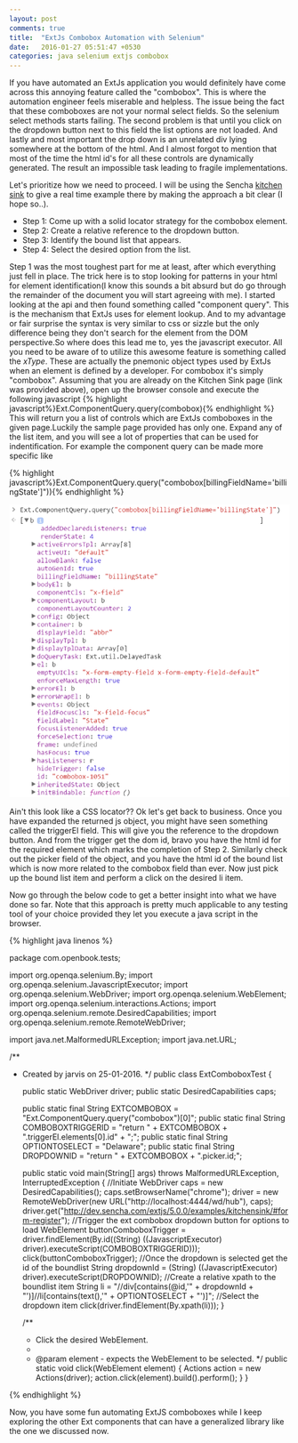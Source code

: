 ```yaml
---
layout: post
comments: true
title:  "ExtJs Combobox Automation with Selenium"
date:   2016-01-27 05:51:47 +0530
categories: java selenium extjs combobox 
---
```

If you have automated an ExtJs application you would definitely have come across this annoying feature called the "combobox". This is where the automation engineer feels miserable and helpless. The issue being the fact that these comboboxes are not your normal select fields. So the selenium select methods starts failing. The second problem is that until you click on the dropdown button next to this field the list options are not loaded. And lastly and most important the drop down is an unrelated div lying somewhere at the bottom of the html. And I almost forgot to mention that most of the time the html id's for all these controls are dynamically generated. The result an impossible task leading to fragile implementations.

Let's prioritize how we need to proceed. I will be using the Sencha [kitchen sink] to give a real time example there by making the approach a bit clear (I hope so..).
 - Step 1: Come up with a solid locator strategy for the combobox element.
 - Step 2: Create a relative reference to the dropdown button.
 - Step 3: Identify the bound list that appears.
 - Step 4: Select the desired option from the list.
 
Step 1 was the most toughest part for me at least, after which everything just fell in place. The trick here is to stop looking for patterns in your html for element identification(I know this sounds a bit absurd but do go through the remainder of the document you will start agreeing with me). I started looking at the api and then found something called "component query". This is the mechanism that ExtJs uses for element lookup. And to my advantage or fair surprise the syntax is very similar to css or sizzle but the only difference being they don't search for the element from the DOM perspective.So where does this lead me to, yes the javascript executor. All you need to be aware of to utilize this awesome feature is something called the _xType_. These are actually the pnemonic object types used by ExtJs when an element is defined by a developer. For combobox it's simply "combobox". Assuming that you are already on the Kitchen Sink page (link was provided above), open up the browser console and execute the following javascript 
 {% highlight javascript%}Ext.ComponentQuery.query(combobox){% endhighlight %} 
 This will return you a list of controls which are ExtJs comboboxes in the given page.Luckily the sample page provided has only one. Expand any of the list item, and you will see a lot of properties that can be used for indentification. For example the component query can be made more specific like 

  {% highlight javascript%}Ext.ComponentQuery.query("combobox[billingFieldName='billingState']")){% endhighlight %} 

![Framework Structure](/assets/ext-combo/snippet.png)

Ain't this look like a CSS locator?? Ok let's get back to business. Once you have expanded the returned js object, you might have seen something called the triggerEl field. This will give you the reference to the dropdown button. And from the trigger get the dom id, bravo you have the html id for the required element which marks the completion of Step 2. Similarly check out the picker field of the object, and you have the html id of the bound list which is now more related to the combobox field than ever. Now just pick up the bound list item and perform a click on the desired li item. 
 
Now go through the below code to get a better insight into what we have done so far. Note that this approach is pretty much applicable to any testing tool of your choice provided they let you execute a java script in the browser.
 
{% highlight java linenos %}

package com.openbook.tests;

import org.openqa.selenium.By;
import org.openqa.selenium.JavascriptExecutor;
import org.openqa.selenium.WebDriver;
import org.openqa.selenium.WebElement;
import org.openqa.selenium.interactions.Actions;
import org.openqa.selenium.remote.DesiredCapabilities;
import org.openqa.selenium.remote.RemoteWebDriver;

import java.net.MalformedURLException;
import java.net.URL;

/**
 * Created by jarvis on 25-01-2016.
 */
public class ExtComboboxTest {

    public static WebDriver driver;
    public static DesiredCapabilities caps;

    public static final String EXTCOMBOBOX = "Ext.ComponentQuery.query(\"combobox\")[0]";
    public static final String COMBOBOXTRIGGERID = "return " + EXTCOMBOBOX + ".triggerEl.elements[0].id" + ";";
    public static final String OPTIONTOSELECT = "Delaware";
    public static final String DROPDOWNID = "return " + EXTCOMBOBOX + ".picker.id;";

    public static void main(String[] args) throws MalformedURLException, InterruptedException {
        //Initiate WebDriver
        caps = new DesiredCapabilities();
        caps.setBrowserName("chrome");
        driver = new RemoteWebDriver(new URL("http://localhost:4444/wd/hub"), caps);
        driver.get("http://dev.sencha.com/extjs/5.0.0/examples/kitchensink/#form-register");
        //Trigger the ext combobox dropdown button for options to load
        WebElement buttonComboboxTrigger = driver.findElement(By.id((String) ((JavascriptExecutor) driver).executeScript(COMBOBOXTRIGGERID)));
        click(buttonComboboxTrigger);
        //Once the dropdown is selected get the id of the boundlist
        String dropdownId = (String) ((JavascriptExecutor) driver).executeScript(DROPDOWNID);
        //Create a relative xpath to the boundlist item
        String li = "//div[contains(@id,'" + dropdownId + "')]//li[contains(text(),'" + OPTIONTOSELECT + "')]";
        //Select the dropdown item
        click(driver.findElement(By.xpath(li)));
    }

    /**
     * Click the desired WebElement.
     *
     * @param element - expects the WebElement to be selected.
     */
    public static void click(WebElement element) {
        Actions action = new Actions(driver);
        action.click(element).build().perform();
    }
}

    
{% endhighlight %} 

Now, you have some fun automating ExtJS comboboxes while I keep exploring the other Ext components that can have a generalized library like the one we discussed now.

[kitchen sink]: http://dev.sencha.com/extjs/5.0.0/examples/kitchensink/#form-checkout